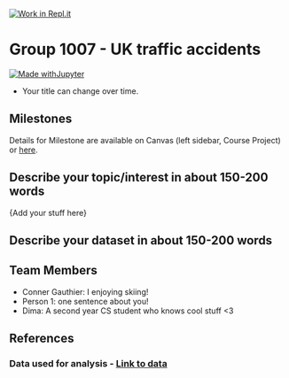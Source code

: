 [![Work in Repl.it](https://classroom.github.com/assets/work-in-replit-14baed9a392b3a25080506f3b7b6d57f295ec2978f6f33ec97e36a161684cbe9.svg)](https://classroom.github.com/online_ide?assignment_repo_id=362136&assignment_repo_type=GroupAssignmentRepo)
# Group 1007 - UK traffic accidents

[![Made withJupyter](https://img.shields.io/badge/Made%20with-Jupyter-orange?style=for-the-badge&logo=Jupyter)](https://jupyter.org/try)

- Your title can change over time.

## Milestones

Details for Milestone are available on Canvas (left sidebar, Course Project) or [here](https://firas.moosvi.com/courses/data301/project/milestone01.html).

## Describe your topic/interest in about 150-200 words

{Add your stuff here}

## Describe your dataset in about 150-200 words



## Team Members

- Conner Gauthier: I enjoying skiing!
- Person 1: one sentence about you!
- Dima: A second year CS student who knows cool stuff <3

## References
### Data used for analysis - [Link to data](https://www.kaggle.com/daveianhickey/2000-16-traffic-flow-england-scotland-wales)